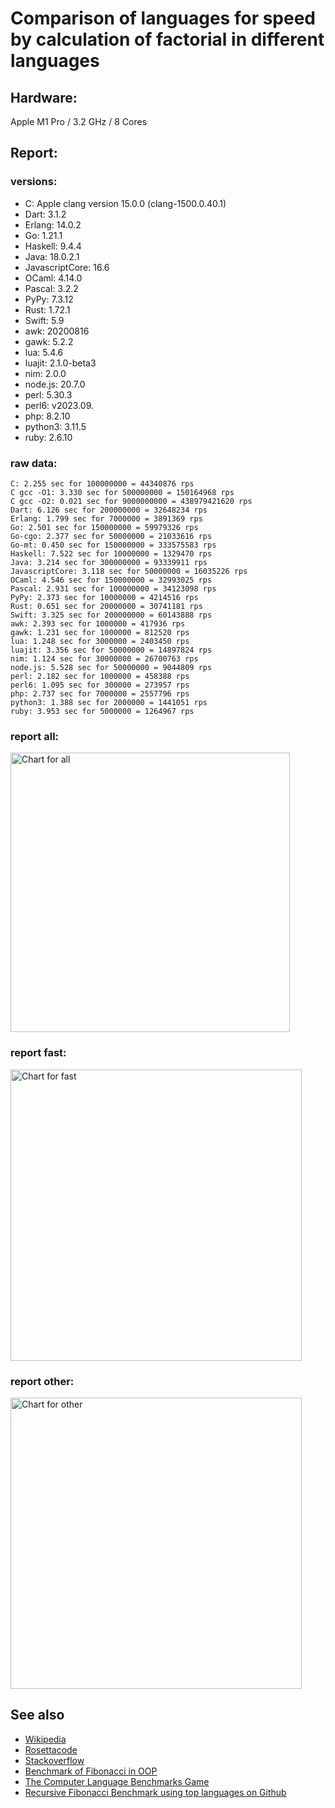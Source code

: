 Comparison of languages for speed by calculation of factorial in different languages
====================================================================================

Hardware:
---------
Apple M1 Pro / 3.2 GHz / 8 Cores


Report:
-------
### versions:

  * C: Apple clang version 15.0.0 (clang-1500.0.40.1)
  * Dart: 3.1.2
  * Erlang: 14.0.2
  * Go: 1.21.1
  * Haskell: 9.4.4
  * Java: 18.0.2.1
  * JavascriptCore: 16.6
  * OCaml: 4.14.0
  * Pascal: 3.2.2
  * PyPy: 7.3.12
  * Rust: 1.72.1
  * Swift: 5.9
  * awk: 20200816
  * gawk: 5.2.2
  * lua: 5.4.6
  * luajit: 2.1.0-beta3
  * nim: 2.0.0
  * node.js: 20.7.0
  * perl: 5.30.3
  * perl6:  v2023.09.
  * php: 8.2.10
  * python3: 3.11.5
  * ruby: 2.6.10


### raw data:

    C: 2.255 sec for 100000000 = 44340876 rps
    C gcc -O1: 3.330 sec for 500000000 = 150164968 rps
    C gcc -O2: 0.021 sec for 9000000000 = 438979421620 rps
    Dart: 6.126 sec for 200000000 = 32648234 rps
    Erlang: 1.799 sec for 7000000 = 3891369 rps
    Go: 2.501 sec for 150000000 = 59979326 rps
    Go-cgo: 2.377 sec for 50000000 = 21033616 rps
    Go-mt: 0.450 sec for 150000000 = 333575583 rps
    Haskell: 7.522 sec for 10000000 = 1329470 rps
    Java: 3.214 sec for 300000000 = 93339911 rps
    JavascriptCore: 3.118 sec for 50000000 = 16035226 rps
    OCaml: 4.546 sec for 150000000 = 32993025 rps
    Pascal: 2.931 sec for 100000000 = 34123098 rps
    PyPy: 2.373 sec for 10000000 = 4214516 rps
    Rust: 0.651 sec for 20000000 = 30741181 rps
    Swift: 3.325 sec for 200000000 = 60143888 rps
    awk: 2.393 sec for 1000000 = 417936 rps
    gawk: 1.231 sec for 1000000 = 812520 rps
    lua: 1.248 sec for 3000000 = 2403450 rps
    luajit: 3.356 sec for 50000000 = 14897824 rps
    nim: 1.124 sec for 30000000 = 26700763 rps
    node.js: 5.528 sec for 50000000 = 9044809 rps
    perl: 2.182 sec for 1000000 = 458388 rps
    perl6: 1.095 sec for 300000 = 273957 rps
    php: 2.737 sec for 7000000 = 2557796 rps
    python3: 1.388 sec for 2000000 = 1441051 rps
    ruby: 3.953 sec for 5000000 = 1264967 rps


### report all:

<img alt="Chart for all" width="447" src="https://chart.googleapis.com/chart?cht=bhs&chs=671x447&chd=t%3A333575583%2C150164968%2C93339911%2C60143887%2C59979326%2C44340875%2C34123097%2C32993024%2C32648233%2C30741180%2C26700762%2C21033616%2C16035226%2C14897824%2C9044808%2C4214515%2C3891369%2C2557795%2C2403450%2C1441051%2C1329469%2C1264967%2C812520%2C458388%2C417936&chco=4d89f9&chbh=12&chds=0,333575583.334742&chxt=x,y,r&chxl=1%3A%7Cawk%7Cperl%7Cgawk%7Cruby%7CHaskell%7Cpython3%7Clua%7Cphp%7CErlang%7CPyPy%7Cnode.js%7Cluajit%7CJavascriptCore%7CGo-cgo%7Cnim%7CRust%7CDart%7COCaml%7CPascal%7CC%7CGo%7CSwift%7CJava%7CC%20gcc%20-O1%7CGo-mt%7C2%3A%7C417936%20rps%7C458388%20rps%7C812520%20rps%7C1264967%20rps%7C1329469%20rps%7C1441051%20rps%7C2403450%20rps%7C2557795%20rps%7C3891369%20rps%7C4214515%20rps%7C9044808%20rps%7C14897824%20rps%7C16035226%20rps%7C21033616%20rps%7C26700762%20rps%7C30741180%20rps%7C32648233%20rps%7C32993024%20rps%7C34123097%20rps%7C44340875%20rps%7C59979326%20rps%7C60143887%20rps%7C93339911%20rps%7C150164968%20rps%7C333575583%20rps%7C0%3A%7C0%20%25%7C10%20%25%7C20%20%25%7C30%20%25%7C40%20%25%7C50%20%25%7C60%20%25%7C70%20%25%7C80%20%25%7C90%20%25%7C100%20%25">

### report fast:

<img alt="Chart for fast" width="466" src="https://chart.googleapis.com/chart?cht=bhs&chs=700x277&chd=t%3A333575583%2C150164968%2C93339911%2C60143887%2C59979326%2C44340875%2C34123097%2C32993024%2C32648233%2C30741180%2C26700762%2C21033616%2C16035226%2C14897824%2C9044808&chco=4d89f9&chbh=12&chds=0,333575583.334742&chxt=x,y,r&chxl=1%3A%7Cnode.js%7Cluajit%7CJavascriptCore%7CGo-cgo%7Cnim%7CRust%7CDart%7COCaml%7CPascal%7CC%7CGo%7CSwift%7CJava%7CC%20gcc%20-O1%7CGo-mt%7C2%3A%7C9044808%20rps%7C14897824%20rps%7C16035226%20rps%7C21033616%20rps%7C26700762%20rps%7C30741180%20rps%7C32648233%20rps%7C32993024%20rps%7C34123097%20rps%7C44340875%20rps%7C59979326%20rps%7C60143887%20rps%7C93339911%20rps%7C150164968%20rps%7C333575583%20rps%7C0%3A%7C0%20%25%7C10%20%25%7C20%20%25%7C30%20%25%7C40%20%25%7C50%20%25%7C60%20%25%7C70%20%25%7C80%20%25%7C90%20%25%7C100%20%25">

### report other:

<img alt="Chart for other" width="466" src="https://chart.googleapis.com/chart?cht=bhs&chs=700x192&chd=t%3A4214515%2C3891369%2C2557795%2C2403450%2C1441051%2C1329469%2C1264967%2C812520%2C458388%2C417936&chco=4d89f9&chbh=12&chds=0,4214515.82082879&chxt=x,y,r&chxl=1%3A%7Cawk%7Cperl%7Cgawk%7Cruby%7CHaskell%7Cpython3%7Clua%7Cphp%7CErlang%7CPyPy%7C2%3A%7C417936%20rps%7C458388%20rps%7C812520%20rps%7C1264967%20rps%7C1329469%20rps%7C1441051%20rps%7C2403450%20rps%7C2557795%20rps%7C3891369%20rps%7C4214515%20rps%7C0%3A%7C0%20%25%7C10%20%25%7C20%20%25%7C30%20%25%7C40%20%25%7C50%20%25%7C60%20%25%7C70%20%25%7C80%20%25%7C90%20%25%7C100%20%25">



See also
--------

  * [Wikipedia](http://en.wikipedia.org/wiki/Factorial)
  * [Rosettacode](http://rosettacode.org/wiki/Factorial)
  * [Stackoverflow](http://stackoverflow.com/questions/23930/factorial-algorithms-in-different-languages)
  * [Benchmark of Fibonacci in OOP](https://github.com/Balancer/benchmarks-fib-obj)
  * [The Computer Language Benchmarks Game](http://benchmarksgame.alioth.debian.org)
  * [Recursive Fibonacci Benchmark using top languages on Github](https://github.com/drujensen/fib)

